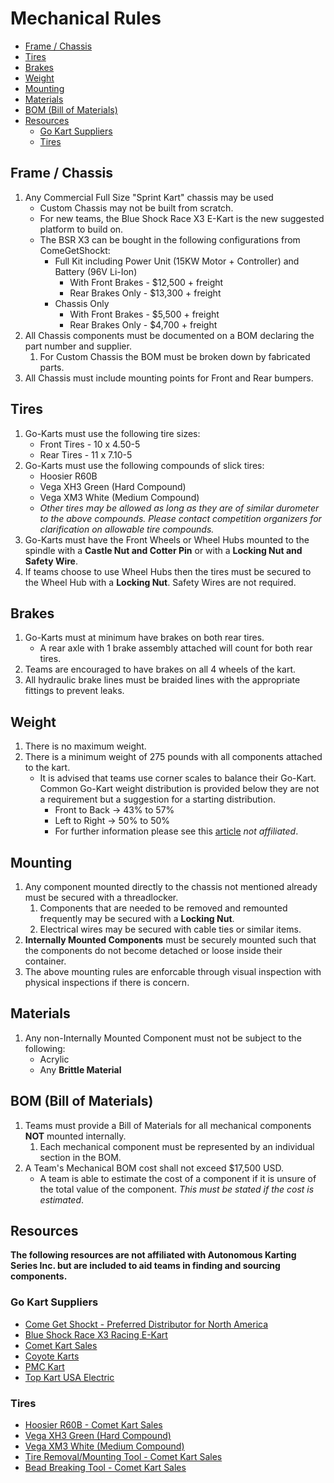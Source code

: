 <!-- omit in toc -->
# Mechanical Rules


- [Frame / Chassis](#frame--chassis)
- [Tires](#tires)
- [Brakes](#brakes)
- [Weight](#weight)
- [Mounting](#mounting)
- [Materials](#materials)
- [BOM (Bill of Materials)](#bom-bill-of-materials)
- [Resources](#resources)
  - [Go Kart Suppliers](#go-kart-suppliers)
  - [Tires](#tires-1)

## Frame / Chassis

 1. Any Commercial Full Size "Sprint Kart" chassis may be used
    * Custom Chassis may not be built from scratch.
    * For new teams, the Blue Shock Race X3 E-Kart is the new suggested platform to build on.
    * The BSR X3 can be bought in the following configurations from ComeGetShockt:
      * Full Kit including Power Unit (15KW Motor + Controller) and Battery (96V Li-Ion)
        * With Front Brakes - $12,500 + freight
        * Rear Brakes Only - $13,300 + freight
      * Chassis Only
        * With Front Brakes - $5,500 + freight
        * Rear Brakes Only - $4,700 + freight
 2. All Chassis components must be documented on a BOM declaring the part number and supplier.
    1. For Custom Chassis the BOM must be broken down by fabricated parts.
 3. All Chassis must include mounting points for Front and Rear bumpers.

## Tires

 1. Go-Karts must use the following tire sizes:
    * Front Tires - 10 x 4.50-5
    * Rear Tires - 11 x 7.10-5
 2. Go-Karts must use the following compounds of slick tires:
    * Hoosier R60B
    * Vega XH3 Green (Hard Compound)
    * Vega XM3 White (Medium Compound)
    * _Other tires may be allowed as long as they are of similar durometer to the above compounds. Please contact competition organizers for clarification on allowable tire compounds._
 3. Go-Karts must have the Front Wheels or Wheel Hubs mounted to the spindle with a __Castle Nut and Cotter Pin__ or with a __Locking Nut and Safety Wire__.
 4. If teams choose to use Wheel Hubs then the tires must be secured to the Wheel Hub with a __Locking Nut__. Safety Wires are not required.

## Brakes

 1. Go-Karts must at minimum have brakes on both rear tires.
    * A rear axle with 1 brake assembly attached will count for both rear tires.
 2. Teams are encouraged to have brakes on all 4 wheels of the kart.
 3. All hydraulic brake lines must be braided lines with the appropriate fittings to prevent leaks.

## Weight

 1. There is no maximum weight.
 2. There is a minimum weight of 275 pounds with all components attached to the kart.
    * It is advised that teams use corner scales to balance their Go-Kart. Common Go-Kart weight distribution is provided below they are not a requirement but a suggestion for a starting distribution.
      * Front to Back -> 43% to 57%
      * Left to Right -> 50% to 50%
      * For further information please see this [article](https://www.woodbridgekartclub.com/how-to/kart-scaling-weight-distribution/) _not affiliated_.

## Mounting

 1. Any component mounted directly to the chassis not mentioned already must be secured with a threadlocker.
    1. Components that are needed to be removed and remounted frequently may be secured with a __Locking Nut__.
    2. Electrical wires may be secured with cable ties or similar items.
 2. __Internally Mounted Components__ must be securely mounted such that the components do not become detached or loose inside their container.
 3. The above mounting rules are enforcable through visual inspection with physical inspections if there is concern.

## Materials

 1. Any non-Internally Mounted Component must not be subject to the following:
    * Acrylic
    * Any __Brittle Material__

## BOM (Bill of Materials)

 1. Teams must provide a Bill of Materials for all mechanical components __NOT__ mounted internally.
    1. Each mechanical component must be represented by an individual section in the BOM.
 2. A Team's Mechanical BOM cost shall not exceed $17,500 USD.
    * A team is able to estimate the cost of a component if it is unsure of the total value of the component. _This must be stated if the cost is estimated_.

## Resources

__The following resources are not affiliated with Autonomous Karting Series Inc. but are included to aid teams in finding and sourcing components.__

### Go Kart Suppliers

 * [Come Get Shockt - Preferred Distributor for North America](https://comegetshockt.com/)
 * [Blue Shock Race X3 Racing E-Kart](https://blueshockrace.com/electric-racing-karts/)
 * [Comet Kart Sales](https://cometkartsales.com/)
 * [Coyote Karts](https://coyotekarts.com/)
 * [PMC Kart](https://www.pmckart.com/)
 * [Top Kart USA Electric](http://topkartusa.net/electric/)

### Tires

 * [Hoosier R60B - Comet Kart Sales](https://cometkartsales.com/Hoosier-R60B-10x4.50-11x7.10-5-Slick-Tire-Set.html)
 * [Vega XH3 Green (Hard Compound)](https://www.vegausa.com/Tires/XH3.htm)
 * [Vega XM3 White (Medium Compound)](https://www.vegausa.com/Tires/XM3.htm)
 * [Tire Removal/Mounting Tool - Comet Kart Sales](https://cometkartsales.com/Economy-Tire-Pryr-Tire-Removal-and-Mounting-Tool.html)
 * [Bead Breaking Tool - Comet Kart Sales](https://cometkartsales.com/Economy-Tire-Pryr-Tire-Removal-and-Mounting-Tool.html)
